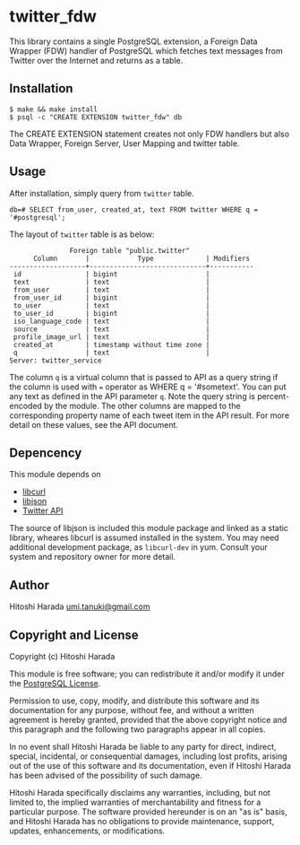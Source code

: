 twitter\_fdw
============

This library contains a single PostgreSQL extension, a Foreign Data
Wrapper (FDW) handler of PostgreSQL which fetches text messages from
Twitter over the Internet and returns as a table. 

Installation
------------

    $ make && make install
    $ psql -c "CREATE EXTENSION twitter_fdw" db

The CREATE EXTENSION statement creates not only FDW handlers but also
Data Wrapper, Foreign Server, User Mapping and twitter table.

Usage
-----

After installation, simply query from `twitter` table.

    db=# SELECT from_user, created_at, text FROM twitter WHERE q = '#postgresql';

The layout of `twitter` table is as below:

                   Foreign table "public.twitter"
          Column       |            Type             | Modifiers 
    -------------------+-----------------------------+-----------
     id                | bigint                      | 
     text              | text                        | 
     from_user         | text                        | 
     from_user_id      | bigint                      | 
     to_user           | text                        | 
     to_user_id        | bigint                      | 
     iso_language_code | text                        | 
     source            | text                        | 
     profile_image_url | text                        | 
     created_at        | timestamp without time zone | 
     q                 | text                        | 
    Server: twitter_service

The column `q` is a virtual column that is passed to API as a
query string if the column is used with `=` operator as
WHERE q = '#sometext'. You can put any text as defined in the API
parameter `q`. Note the query string is percent-encoded by the module.
The other columns are mapped to the corresponding property name of
each tweet item in the API result. For more detail on these values,
see the API document.

Depencency
----------

This module depends on

  * [libcurl](http://curl.haxx.se/libcurl/)
  * [libjson](http://projects.snarc.org/libjson/)
  * [Twitter API](http://apiwiki.twitter.com/w/page/22554679/Twitter-API-Documentation)

The source of libjson is included this module package and linked as a
static library, wheares libcurl is assumed installed in the system.
You may need additional development package, as `libcurl-dev` in yum.
Consult your system and repository owner for more detail.

Author
------

Hitoshi Harada <umi.tanuki@gmail.com>

Copyright and License
---------------------

Copyright (c) Hitoshi Harada

This module is free software; you can redistribute it and/or modify it under
the [PostgreSQL License](http://www.opensource.org/licenses/postgresql).

Permission to use, copy, modify, and distribute this software and its
documentation for any purpose, without fee, and without a written agreement is
hereby granted, provided that the above copyright notice and this paragraph
and the following two paragraphs appear in all copies.

In no event shall Hitoshi Harada be liable to any party for direct,
indirect, special, incidental, or consequential damages, including
lost profits, arising out of the use of this software and its documentation,
even if Hitoshi Harada has been advised of the possibility of such damage.

Hitoshi Harada specifically disclaims any warranties,
including, but not limited to, the implied warranties of merchantability and
fitness for a particular purpose. The software provided hereunder is on an "as
is" basis, and Hitoshi Harada has no obligations to provide maintenance,
support, updates, enhancements, or modifications.
